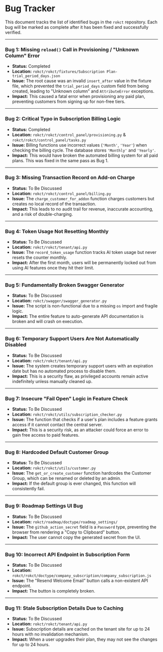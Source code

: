 # Bug Tracker

This document tracks the list of identified bugs in the `rokct` repository. Each bug will be marked as complete after it has been fixed and successfully verified.

---

### Bug 1: Missing `reload()` Call in Provisioning / "Unknown Column" Error
-   **Status:** Completed
-   **Location:** `rokct/rokct/fixtures/Subscription Plan-trial_period_days.json`
-   **Issue:** The root cause was an invalid `insert_after` value in the fixture file, which prevented the `trial_period_days` custom field from being created, leading to "Unknown column" and `AttributeError` exceptions.
-   **Impact:** This caused a fatal error when provisioning any paid plan, preventing customers from signing up for non-free tiers.

---

### Bug 2: Critical Typo in Subscription Billing Logic
-   **Status:** Completed
-   **Location:** `rokct/rokct/control_panel/provisioning.py` & `rokct/rokct/control_panel/tasks.py`
-   **Issue:** Billing functions use incorrect values (`'Month'`, `'Year'`) when checking the billing cycle. The database stores `'Monthly'` and `'Yearly'`.
-   **Impact:** This would have broken the automated billing system for all paid plans. This was fixed in the same pass as Bug 1.

---

### Bug 3: Missing Transaction Record on Add-on Charge
-   **Status:** To Be Discussed
-   **Location:** `rokct/rokct/control_panel/billing.py`
-   **Issue:** The `charge_customer_for_addon` function charges customers but creates no local record of the transaction.
-   **Impact:** This leads to no audit trail for revenue, inaccurate accounting, and a risk of double-charging.

---

### Bug 4: Token Usage Not Resetting Monthly
-   **Status:** To Be Discussed
-   **Location:** `rokct/rokct/tenant/api.py`
-   **Issue:** The `record_token_usage` function tracks AI token usage but never resets the counter monthly.
-   **Impact:** After the first month, users will be permanently locked out from using AI features once they hit their limit.

---

### Bug 5: Fundamentally Broken Swagger Generator
-   **Status:** To Be Discussed
-   **Location:** `rokct/swagger/swagger_generator.py`
-   **Issue:** The script is non-functional due to a missing `os` import and fragile logic.
-   **Impact:** The entire feature to auto-generate API documentation is broken and will crash on execution.

---

### Bug 6: Temporary Support Users Are Not Automatically Disabled
-   **Status:** To Be Discussed
-   **Location:** `rokct/rokct/tenant/api.py`
-   **Issue:** The system creates temporary support users with an expiration date but has no automated process to disable them.
-   **Impact:** This is a security flaw, as privileged accounts remain active indefinitely unless manually cleaned up.

---

### Bug 7: Insecure "Fail Open" Logic in Feature Check
-   **Status:** To Be Discussed
-   **Location:** `rokct/rokct/utils/subscription_checker.py`
-   **Issue:** The function that checks if a user's plan includes a feature grants access if it cannot contact the central server.
-   **Impact:** This is a security risk, as an attacker could force an error to gain free access to paid features.

---

### Bug 8: Hardcoded Default Customer Group
-   **Status:** To Be Discussed
-   **Location:** `rokct/rokct/utils/customer.py`
-   **Issue:** The `get_or_create_customer` function hardcodes the Customer Group, which can be renamed or deleted by an admin.
-   **Impact:** If the default group is ever changed, this function will consistently fail.

---

### Bug 9: Roadmap Settings UI Bug
-   **Status:** To Be Discussed
-   **Location:** `rokct/roadmap/doctype/roadmap_settings/`
-   **Issue:** The `github_action_secret` field is a `Password` type, preventing the browser from rendering a "Copy to Clipboard" button.
-   **Impact:** The user cannot copy the generated secret from the UI.

---

### Bug 10: Incorrect API Endpoint in Subscription Form
-   **Status:** To Be Discussed
-   **Location:** `rokct/rokct/doctype/company_subscription/company_subscription.js`
-   **Issue:** The "Resend Welcome Email" button calls a non-existent API endpoint.
-   **Impact:** The button is completely broken.

---

### Bug 11: Stale Subscription Details Due to Caching
-   **Status:** To Be Discussed
-   **Location:** `rokct/rokct/tenant/api.py`
-   **Issue:** Subscription details are cached on the tenant site for up to 24 hours with no invalidation mechanism.
-   **Impact:** When a user upgrades their plan, they may not see the changes for up to 24 hours.
